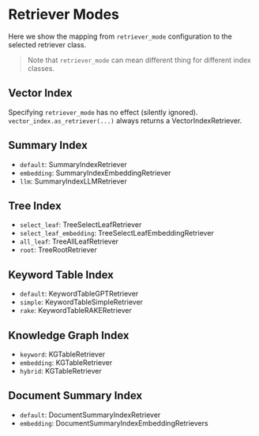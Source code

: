 # Retriever Modes
Here we show the mapping from `retriever_mode` configuration to the selected retriever class.
> Note that `retriever_mode` can mean different thing for different index classes. 

## Vector Index
Specifying `retriever_mode` has no effect (silently ignored).
`vector_index.as_retriever(...)` always returns a VectorIndexRetriever.


## Summary Index
* `default`: SummaryIndexRetriever 
* `embedding`: SummaryIndexEmbeddingRetriever 
* `llm`: SummaryIndexLLMRetriever

## Tree Index
* `select_leaf`: TreeSelectLeafRetriever
* `select_leaf_embedding`: TreeSelectLeafEmbeddingRetriever
* `all_leaf`: TreeAllLeafRetriever
* `root`: TreeRootRetriever


## Keyword Table Index
* `default`: KeywordTableGPTRetriever
* `simple`: KeywordTableSimpleRetriever
* `rake`: KeywordTableRAKERetriever


## Knowledge Graph Index
* `keyword`: KGTableRetriever
* `embedding`: KGTableRetriever
* `hybrid`: KGTableRetriever

## Document Summary Index
* `default`: DocumentSummaryIndexRetriever
* `embedding`: DocumentSummaryIndexEmbeddingRetrievers